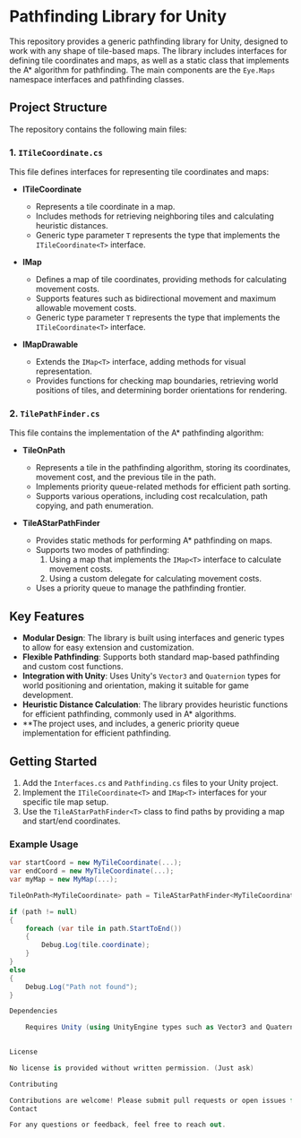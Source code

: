 # Pathfinding Library for Unity

This repository provides a generic pathfinding library for Unity, designed to work with any shape of tile-based maps. The library includes interfaces for defining tile coordinates and maps, as well as a static class that implements the A* algorithm for pathfinding. The main components are the `Eye.Maps` namespace interfaces and pathfinding classes.

## Project Structure

The repository contains the following main files:

### 1. `ITileCoordinate.cs`

This file defines interfaces for representing tile coordinates and maps:

- **ITileCoordinate<T>**
  - Represents a tile coordinate in a map.
  - Includes methods for retrieving neighboring tiles and calculating heuristic distances.
  - Generic type parameter `T` represents the type that implements the `ITileCoordinate<T>` interface.

- **IMap<T>**
  - Defines a map of tile coordinates, providing methods for calculating movement costs.
  - Supports features such as bidirectional movement and maximum allowable movement costs.
  - Generic type parameter `T` represents the type that implements the `ITileCoordinate<T>` interface.

- **IMapDrawable<T>**
  - Extends the `IMap<T>` interface, adding methods for visual representation.
  - Provides functions for checking map boundaries, retrieving world positions of tiles, and determining border orientations for rendering.

### 2. `TilePathFinder.cs`

This file contains the implementation of the A* pathfinding algorithm:

- **TileOnPath<T>**
  - Represents a tile in the pathfinding algorithm, storing its coordinates, movement cost, and the previous tile in the path.
  - Implements priority queue-related methods for efficient path sorting.
  - Supports various operations, including cost recalculation, path copying, and path enumeration.

- **TileAStarPathFinder<T>**
  - Provides static methods for performing A* pathfinding on maps.
  - Supports two modes of pathfinding:
    1. Using a map that implements the `IMap<T>` interface to calculate movement costs.
    2. Using a custom delegate for calculating movement costs.
  - Uses a priority queue to manage the pathfinding frontier.

## Key Features

- **Modular Design**: The library is built using interfaces and generic types to allow for easy extension and customization.
- **Flexible Pathfinding**: Supports both standard map-based pathfinding and custom cost functions.
- **Integration with Unity**: Uses Unity's `Vector3` and `Quaternion` types for world positioning and orientation, making it suitable for game development.
- **Heuristic Distance Calculation**: The library provides heuristic functions for efficient pathfinding, commonly used in A* algorithms.
- **The project uses, and includes, a generic priority queue implementation for efficient pathfinding.

## Getting Started

1. Add the `Interfaces.cs` and `Pathfinding.cs` files to your Unity project.
2. Implement the `ITileCoordinate<T>` and `IMap<T>` interfaces for your specific tile map setup.
3. Use the `TileAStarPathFinder<T>` class to find paths by providing a map and start/end coordinates.

### Example Usage

```csharp
var startCoord = new MyTileCoordinate(...);
var endCoord = new MyTileCoordinate(...);
var myMap = new MyMap(...);

TileOnPath<MyTileCoordinate> path = TileAStarPathFinder<MyTileCoordinate>.GetPathFromTo(myMap, startCoord, endCoord);

if (path != null)
{
    foreach (var tile in path.StartToEnd())
    {
        Debug.Log(tile.coordinate);
    }
}
else
{
    Debug.Log("Path not found");
}

Dependencies

    Requires Unity (using UnityEngine types such as Vector3 and Quaternion).
    

License

No license is provided without written permission. (Just ask)

Contributing

Contributions are welcome! Please submit pull requests or open issues for any bugs or enhancements.
Contact

For any questions or feedback, feel free to reach out.